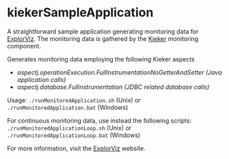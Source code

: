 # kiekerSampleApplication
A straightforward sample application generating monitoring data for [ExplorViz](https://www.explorviz.net).
The monitoring data is gathered by the [Kieker](http://kieker-monitoring.net/) monitoring component.

Generates monitoring data employing the following Kieker aspects
- *aspectj.operationExecution.FullInstrumentationNoGetterAndSetter (Java application calls)*
- *aspectj.database.Fullinstrumentation (JDBC related database calls)*

Usage:
`./runMonitoredApplication.sh` (Unix) or `./runMonitoredApplication.bat` (Windows)

For continuous monitoring data, use instead the following scripts:
`./runMonitoredApplicationLoop.sh` (Unix) or `./runMonitoredApplicationLoop.bat` (Windows)

For more information, visit the [ExplorViz](https://www.explorviz.net) website.
